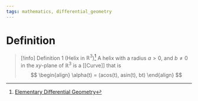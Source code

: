 ```yaml
---
tags: mathematics, differential_geometry
---
```


# Definition

> [!info] Definition 1 (Helix in $\mathbb{R}^3$)[^1]
> A helix with a radius $a > 0$, and $b \neq 0$ in the $xy$-plane of $\mathbb{R}^3$ is a [[Curve]] that is
> $$
> \begin{align}
> \alpha(t) = (acos(t), asin(t), bt)
> \end{align}
> $$

[^1]: [Elementary Differential Geometry](zotero://open-pdf/library/items/F6CCEWIU?page=28)